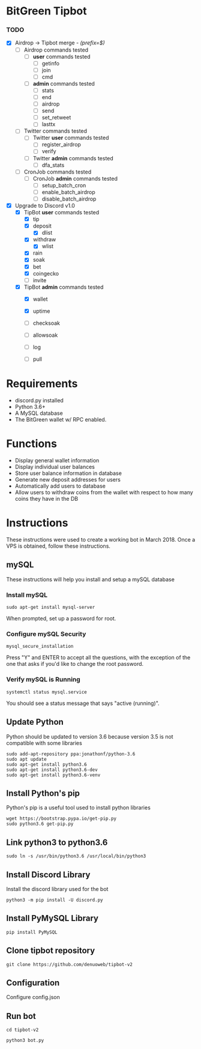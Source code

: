 # BitGreen Tipbot


### TODO

- [X] Airdrop -> Tipbot merge - _(prefix=$)_
    - [ ] Airdrop commands tested
      - [ ] **user** commands tested
        - [ ] getinfo
        - [ ] join
        - [ ] cmd
      - [ ] **admin** commands tested
        - [ ] stats
        - [ ] end
        - [ ] airdrop
        - [ ] send
        - [ ] set_retweet
        - [ ] lasttx
  - [ ] Twitter commands tested
    - [ ] Twitter **user** commands tested
      - [ ] register_airdrop
      - [ ] verify
    - [ ] Twitter **admin** commands tested
      - [ ] dfa_stats
  - [ ] CronJob commands tested
    - [ ] CronJob **admin** commands tested
      - [ ] setup_batch_cron
      - [ ] enable_batch_airdrop
      - [ ] disable_batch_airdrop
  
- [x] Upgrade to Discord v1.0
  - [x] TipBot **user** commands tested
    - [x] tip
    - [x] deposit
      - [X] dlist
    - [x] withdraw
      - [x] wlist
    - [x] rain
    - [x] soak
    - [x] bet
    - [x] coingecko
    - [ ] invite
  - [x] TipBot **admin** commands tested
    - [x] wallet
    - [x] uptime
    - [ ] checksoak
    - [ ] allowsoak
    - [ ] log
    - [ ] pull
    
    

# Requirements
* discord.py installed
* Python 3.6+
* A MySQL database
* The BitGreen wallet w/ RPC enabled.

# Functions
* Display general wallet information
* Display individual user balances
* Store user balance information in database
* Generate new deposit addresses for users
* Automatically add users to database
* Allow users to withdraw coins from the wallet with respect to how many coins they have in the DB

# Instructions
These instructions were used to create a working bot in March 2018.
Once a VPS is obtained, follow these instructions.
## mySQL
These instructions will help you install and setup a mySQL database
### Install mySQL
```
sudo apt-get install mysql-server
```
When prompted, set up a password for root.
### Configure mySQL Security
```
mysql_secure_installation
```
Press "Y" and ENTER to accept all the questions, with the exception of the one that asks if you'd like to change the root password.
### Verify mySQL is Running
```
systemctl status mysql.service
```
You should see a status message that says "active (running)".
## Update Python
Python should be updated to version 3.6 because version 3.5 is not compatible with some libraries
```
sudo add-apt-repository ppa:jonathonf/python-3.6
sudo apt update
sudo apt-get install python3.6
sudo apt-get install python3.6-dev
sudo apt-get install python3.6-venv
```
## Install Python's pip
Python's pip is a useful tool used to install python libraries
```
wget https://bootstrap.pypa.io/get-pip.py
sudo python3.6 get-pip.py
```
## Link python3 to python3.6
```
sudo ln -s /usr/bin/python3.6 /usr/local/bin/python3
```
## Install Discord Library
Install the discord library used for the bot
```
python3 -m pip install -U discord.py
```
## Install PyMySQL Library
```
pip install PyMySQL
```
## Clone tipbot repository
```
git clone https://github.com/denuoweb/tipbot-v2
```

## Configuration

Configure config.json

## Run bot
```
cd tipbot-v2

python3 bot.py
```

